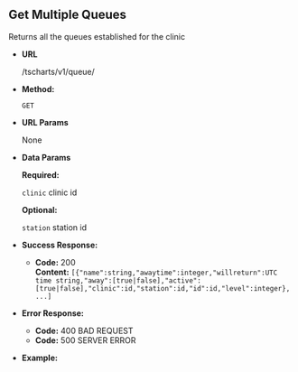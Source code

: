 **Get Multiple Queues**
----
  Returns all the queues established for the clinic

* **URL**

  /tscharts/v1/queue/

* **Method:**

  `GET`
  
*  **URL Params**

   None

* **Data Params**

   **Required:**
 
   `clinic` clinic id<br />

   **Optional:**
 
   `station` station id<br />

* **Success Response:**

  * **Code:** 200 <br />
    **Content:** `[{"name":string,"awaytime":integer,"willreturn":UTC time string,"away":[true|false],"active":[true|false],"clinic":id,"station":id,"id":id,"level":integer}, ...]`
 
* **Error Response:**

  * **Code:** 400 BAD REQUEST<br />
  * **Code:** 500 SERVER ERROR

* **Example:**

```
```
